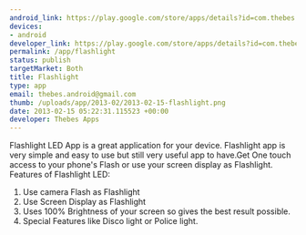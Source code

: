 ```yaml
--- 
android_link: https://play.google.com/store/apps/details?id=com.thebes.flashlightfree
devices: 
- android
developer_link: https://play.google.com/store/apps/details?id=com.thebes.flashlightfree
permalink: /app/flashlight
status: publish
targetMarket: Both
title: Flashlight
type: app
email: thebes.android@gmail.com
thumb: /uploads/app/2013-02/2013-02-15-flashlight.png
date: 2013-02-15 05:22:31.115523 +00:00
developer: Thebes Apps
---
```


Flashlight LED App is a great application for your device. Flashlight app is very simple and easy to use but still very useful app to have.Get One touch access to your phone's Flash or use your screen display as Flashlight.
Features of Flashlight LED:
1) Use camera Flash as Flashlight
2) Use Screen Display as Flashlight
3) Uses 100% Brightness of your screen so gives the best result possible.
4) Special Features like Disco light or Police light.
